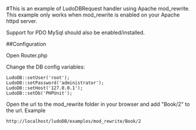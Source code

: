 #This is an example of LudoDBRequest handler using Apache mod_rewrite.
This example only works when mod_rewrite is enabled on your Apache httpd server.

Support for PDO MySql should also be enabled/installed.

##Configuration

Open Router.php

Change the DB config variables:

    LudoDB::setUser('root');
    LudoDB::setPassword('administrator');
    LudoDB::setHost('127.0.0.1');
    LudoDB::setDb('PHPUnit');

Open the url to the mod_rewrite folder in your browser and add "Book/2" to the url. Example

    http://localhost/ludoDB/examples/mod_rewrite/Book/2



